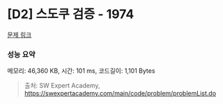 # [D2] 스도쿠 검증 - 1974 

[문제 링크](https://swexpertacademy.com/main/code/problem/problemDetail.do?contestProbId=AV5Psz16AYEDFAUq) 

### 성능 요약

메모리: 46,360 KB, 시간: 101 ms, 코드길이: 1,101 Bytes



> 출처: SW Expert Academy, https://swexpertacademy.com/main/code/problem/problemList.do